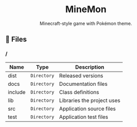 <h1 align='center'>MineMon</h1>
<p align='center'>Minecraft-style game with Pokémon theme.</p>

## 📁 Files

### /
|        Name        |Type|Description|
|----------------|-------------------------------|-----------------------------|
|dist |`Directory`|Released versions|
|docs |`Directory`|Documentation files|
|include   |`Directory`| Class definitions  |
|lib   |`Directory`|Libraries the project uses   |
|src     |`Directory`| Application source files|
|test|`Directory`|Application test files  |
